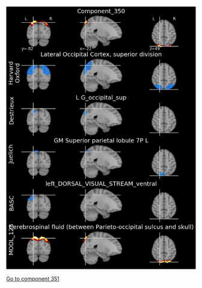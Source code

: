 


![350](preliminary/350.jpg "Component 350")

[Go to component 351](https://parietal-inria.github.io/MODL_atlas/512/351 "Component 351")
